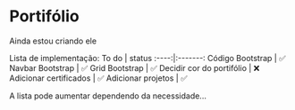 # Portifólio

Ainda estou criando ele

Lista de implementação:
To do | status 
:----:|:-------:
Código Bootstrap | ✅
Navbar Bootstrap | ✅
Grid Bootstrap | ✅
Decidir cor do portifólio | ❌
Adicionar certificados | ✅
Adicionar projetos | ✅

A lista pode aumentar dependendo da necessidade...

